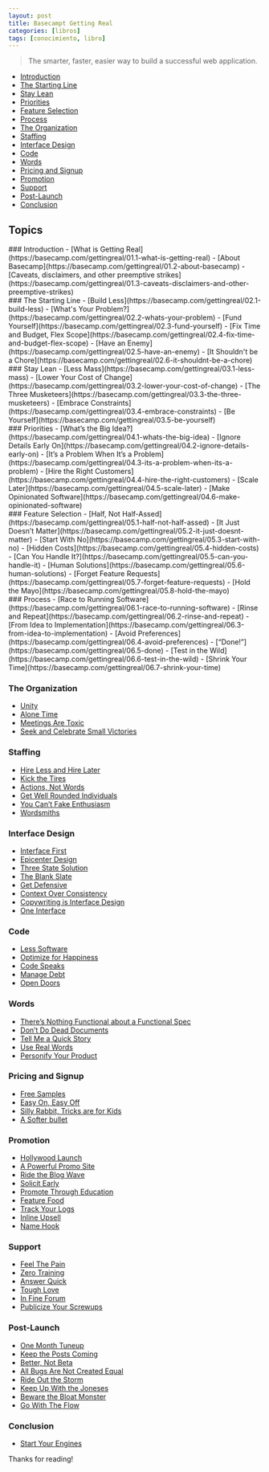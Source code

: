 ```yaml
---
layout: post
title: Basecampt Getting Real
categories: [libros]
tags: [conocimiento, libro]
---
```


<!--Resumen-->

> The smarter, faster, easier way to build a successful web application.

- [Introduction](#1)
- [The Starting Line](#2)
- [Stay Lean](#3)
- [Priorities](#4)
- [Feature Selection](#5)
- [Process](#6)
- [The Organization](#7)
- [Staffing](#8)
- [Interface Design](#9)
- [Code](#10)
- [Words](#11)
- [Pricing and Signup](#12)
- [Promotion](#13)
- [Support](#14)
- [Post-Launch](#15)
- [Conclusion](#16)

## Topics 

<div id="1"> </div>
### Introduction
- [What is Getting Real](https://basecamp.com/gettingreal/01.1-what-is-getting-real)
- [About Basecamp](https://basecamp.com/gettingreal/01.2-about-basecamp)
- [Caveats, disclaimers, and other preemptive strikes](https://basecamp.com/gettingreal/01.3-caveats-disclaimers-and-other-preemptive-strikes)

<div id="2"> </div>
###  The Starting Line
- [Build Less](https://basecamp.com/gettingreal/02.1-build-less)
- [What's Your Problem?](https://basecamp.com/gettingreal/02.2-whats-your-problem)
- [Fund Yourself](https://basecamp.com/gettingreal/02.3-fund-yourself)
- [Fix Time and Budget, Flex Scope](https://basecamp.com/gettingreal/02.4-fix-time-and-budget-flex-scope)
- [Have an Enemy](https://basecamp.com/gettingreal/02.5-have-an-enemy)
- [It Shouldn't be a Chore](https://basecamp.com/gettingreal/02.6-it-shouldnt-be-a-chore)

<div id="3"> </div>
### Stay Lean
- [Less Mass](https://basecamp.com/gettingreal/03.1-less-mass)
- [Lower Your Cost of Change](https://basecamp.com/gettingreal/03.2-lower-your-cost-of-change)
- [The Three Musketeers](https://basecamp.com/gettingreal/03.3-the-three-musketeers)
- [Embrace Constraints](https://basecamp.com/gettingreal/03.4-embrace-constraints)
- [Be Yourself](https://basecamp.com/gettingreal/03.5-be-yourself)

<div id="4"> </div>
### Priorities
- [What’s the Big Idea?](https://basecamp.com/gettingreal/04.1-whats-the-big-idea)
- [Ignore Details Early On](https://basecamp.com/gettingreal/04.2-ignore-details-early-on)
- [It’s a Problem When It’s a Problem](https://basecamp.com/gettingreal/04.3-its-a-problem-when-its-a-problem)
- [Hire the Right Customers](https://basecamp.com/gettingreal/04.4-hire-the-right-customers)
- [Scale Later](https://basecamp.com/gettingreal/04.5-scale-later)
- [Make Opinionated Software](https://basecamp.com/gettingreal/04.6-make-opinionated-software)

<div id="5"> </div>
### Feature Selection
- [Half, Not Half-Assed](https://basecamp.com/gettingreal/05.1-half-not-half-assed)
- [It Just Doesn’t Matter](https://basecamp.com/gettingreal/05.2-it-just-doesnt-matter)
- [Start With No](https://basecamp.com/gettingreal/05.3-start-with-no)
- [Hidden Costs](https://basecamp.com/gettingreal/05.4-hidden-costs)
- [Can You Handle It?](https://basecamp.com/gettingreal/05.5-can-you-handle-it)
- [Human Solutions](https://basecamp.com/gettingreal/05.6-human-solutions)
- [Forget Feature Requests](https://basecamp.com/gettingreal/05.7-forget-feature-requests)
- [Hold the Mayo](https://basecamp.com/gettingreal/05.8-hold-the-mayo)

<div id="6"> </div>
### Process
- [Race to Running Software](https://basecamp.com/gettingreal/06.1-race-to-running-software)
- [Rinse and Repeat](https://basecamp.com/gettingreal/06.2-rinse-and-repeat)
- [From Idea to Implementation](https://basecamp.com/gettingreal/06.3-from-idea-to-implementation)
- [Avoid Preferences](https://basecamp.com/gettingreal/06.4-avoid-preferences)
- [“Done!”](https://basecamp.com/gettingreal/06.5-done)
- [Test in the Wild](https://basecamp.com/gettingreal/06.6-test-in-the-wild)
- [Shrink Your Time](https://basecamp.com/gettingreal/06.7-shrink-your-time)

<div id="7"> </div>

### The Organization
- [Unity](https://basecamp.com/gettingreal/07.1-unity)
- [Alone Time](https://basecamp.com/gettingreal/07.2-alone-time)
- [Meetings Are Toxic](https://basecamp.com/gettingreal/07.3-meetings-are-toxic)
- [Seek and Celebrate Small Victories](https://basecamp.com/gettingreal/07.4-seek-and-celebrate-small-victories)

<div id="8"> </div>

### Staffing
- [Hire Less and Hire Later](https://basecamp.com/gettingreal/08.1-hire-less-and-hire-later)
- [Kick the Tires](https://basecamp.com/gettingreal/08.2-kick-the-tires)
- [Actions, Not Words](https://basecamp.com/gettingreal/08.3-actions-not-words)
- [Get Well Rounded Individuals](https://basecamp.com/gettingreal/08.4-get-well-rounded-individuals)
- [You Can’t Fake Enthusiasm](https://basecamp.com/gettingreal/08.5-you-cant-fake-enthusiasm)
- [Wordsmiths](https://basecamp.com/gettingreal/08.6-wordsmiths)

<div id="9"> </div>

### Interface Design
- [Interface First](https://basecamp.com/gettingreal/09.1-interface-first)
- [Epicenter Design](https://basecamp.com/gettingreal/09.2-epicenter-design)
- [Three State Solution](https://basecamp.com/gettingreal/09.3-three-state-solution)
- [The Blank Slate](https://basecamp.com/gettingreal/09.4-the-blank-slate)
- [Get Defensive](https://basecamp.com/gettingreal/09.5-get-defensive)
- [Context Over Consistency](https://basecamp.com/gettingreal/09.6-context-over-consistency)
- [Copywriting is Interface Design](https://basecamp.com/gettingreal/09.7-copywriting-is-interface-design)
- [One Interface](https://basecamp.com/gettingreal/09.8-one-interface)

<div id="10"> </div>

### Code
- [Less Software](https://basecamp.com/gettingreal/10.1-less-software)
- [Optimize for Happiness](https://basecamp.com/gettingreal/10.2-optimize-for-happiness)
- [Code Speaks](https://basecamp.com/gettingreal/10.3-code-speaks)
- [Manage Debt](https://basecamp.com/gettingreal/10.4-manage-debt)
- [Open Doors](https://basecamp.com/gettingreal/10.5-open-doors)

<div id="11"> </div>

### Words
- [There’s Nothing Functional about a Functional Spec](https://basecamp.com/gettingreal/11.1-theres-nothing-functional-about-afunctional-spec)
- [Don’t Do Dead Documents](https://basecamp.com/gettingreal/11.2-dont-do-dead-documents)
- [Tell Me a Quick Story](https://basecamp.com/gettingreal/11.3-tell-me-a-quick-story)
- [Use Real Words](https://basecamp.com/gettingreal/11.4-use-real-words)
- [Personify Your Product](https://basecamp.com/gettingreal/11.5-personify-your-product)

<div id="12"> </div>

### Pricing and Signup

- [Free Samples](https://basecamp.com/gettingreal/12.1-free-samples)
- [Easy On, Easy Off](https://basecamp.com/gettingreal/12.2-easy-on-easy-off)
- [Silly Rabbit, Tricks are for Kids](https://basecamp.com/gettingreal/12.3-silly-rabbit-tricks-are-for-kids)
- [A Softer bullet](https://basecamp.com/gettingreal/12.4-a-softer-bullet)

<div id="13"> </div>

### Promotion

- [Hollywood Launch](https://basecamp.com/gettingreal/13.1-hollywood-launch)
- [A Powerful Promo Site](https://basecamp.com/gettingreal/13.2-a-powerful-promo-site)
- [Ride the Blog Wave](https://basecamp.com/gettingreal/13.3-ride-the-blog-wave)
- [Solicit Early](https://basecamp.com/gettingreal/13.4-solicit-early)
- [Promote Through Education](https://basecamp.com/gettingreal/13.5-promote-through-education)
- [Feature Food](https://basecamp.com/gettingreal/13.6-feature-food)
- [Track Your Logs](https://basecamp.com/gettingreal/13.7-track-your-logs)
- [Inline Upsell](https://basecamp.com/gettingreal/13.8-inline-upsell)
- [Name Hook](https://basecamp.com/gettingreal/13.9-name-hook)

<div id="14"> </div>

### Support
- [Feel The Pain](https://basecamp.com/gettingreal/14.1-feel-the-pain)
- [Zero Training](https://basecamp.com/gettingreal/14.2-zero-training)
- [Answer Quick](https://basecamp.com/gettingreal/14.3-answer-quick)
- [Tough Love](https://basecamp.com/gettingreal/14.4-tough-love)
- [In Fine Forum](https://basecamp.com/gettingreal/14.5-in-fine-forum)
- [Publicize Your Screwups](https://basecamp.com/gettingreal/14.6-publicize-your-screwups)

<div id="15"> </div>

### Post-Launch

- [One Month Tuneup](https://basecamp.com/gettingreal/15.1-one-month-tuneup)
- [Keep the Posts Coming](https://basecamp.com/gettingreal/15.2-keep-the-posts-coming)
- [Better, Not Beta](https://basecamp.com/gettingreal/15.3-better-not-beta)
- [All Bugs Are Not Created Equal](https://basecamp.com/gettingreal/15.4-all-bugs-are-not-created-equal)
- [Ride Out the Storm](https://basecamp.com/gettingreal/15.5-ride-out-the-storm)
- [Keep Up With the Joneses](https://basecamp.com/gettingreal/15.6-keep-up-with-the-joneses)
- [Beware the Bloat Monster](https://basecamp.com/gettingreal/15.7-beware-the-bloat-monster)
- [Go With The Flow](https://basecamp.com/gettingreal/15.8-go-with-the-flow)

<div id="16"> </div>

### Conclusion
- [Start Your Engines](https://basecamp.com/gettingreal/16.1-start-your-engines)

Thanks for reading!